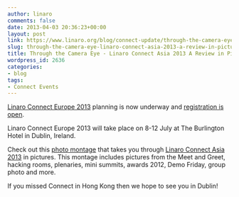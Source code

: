 ```yaml
---
author: linaro
comments: false
date: 2013-04-03 20:36:23+00:00
layout: post
link: https://www.linaro.org/blog/connect-update/through-the-camera-eye-linaro-connect-asia-2013-a-review-in-pictures/
slug: through-the-camera-eye-linaro-connect-asia-2013-a-review-in-pictures
title: Through the Camera Eye - Linaro Connect Asia 2013 A Review in Pictures
wordpress_id: 2636
categories:
- blog
tags:
- Connect Events
---
```


[Linaro Connect Europe 2013](http://www.linaro.org/connect/) planning is now underway and [registration is open](http://www.linaro.org/linaro-blog/2013/03/21/registration-for-linaro-connect-europe-2013-in-dublin-ireland-now-open/).

Linaro Connect Europe 2013 will take place on 8-12 July at The Burlington Hotel in Dublin, Ireland.



Check out this [photo montage](http://youtu.be/mNZWOFNrT2Q) that takes you through [Linaro Connect Asia 2013](https://wiki.linaro.org/Events/LCA13/) in pictures. This montage includes pictures from the Meet and Greet, hacking rooms, plenaries, mini summits, awards 2012, Demo Friday, group photo and more.

If you missed Connect in Hong Kong then we hope to see you in Dublin!
